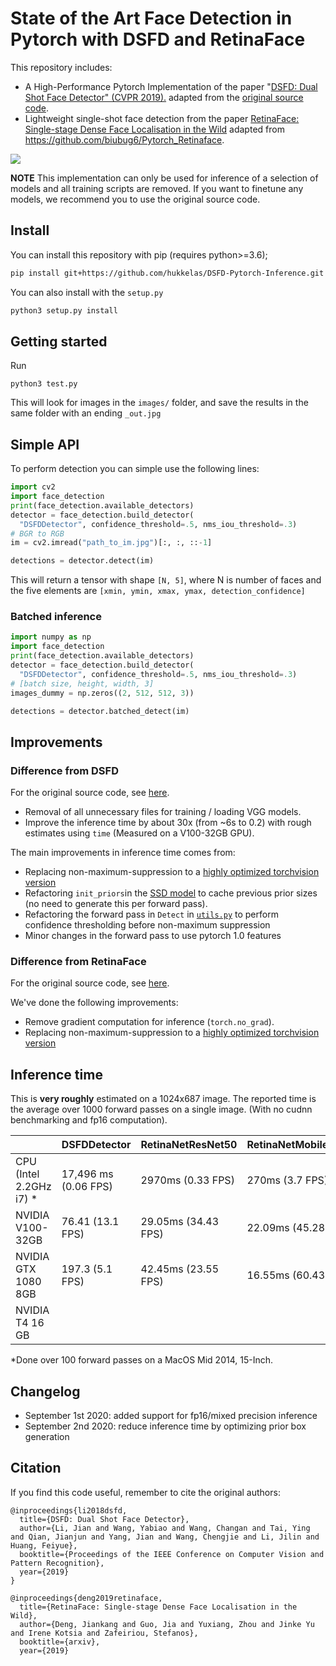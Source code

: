 # State of the Art Face Detection in Pytorch with DSFD and RetinaFace

This repository includes:
- A High-Performance Pytorch Implementation of the paper "[DSFD: Dual Shot Face Detector" (CVPR 2019).](http://openaccess.thecvf.com/content_CVPR_2019/papers/Li_DSFD_Dual_Shot_Face_Detector_CVPR_2019_paper.pdf) adapted from the [original source code](https://github.com/TencentYoutuResearch/FaceDetection-DSFD).
- Lightweight single-shot face detection from the paper [RetinaFace: Single-stage Dense Face Localisation in the Wild](https://arxiv.org/abs/1905.00641) adapted from https://github.com/biubug6/Pytorch_Retinaface.

![](example_det.jpg)

**NOTE** This implementation can only be used for inference of a selection of models and all training scripts are removed. If you want to finetune any models, we recommend you to use the original source code.

## Install

You can install this repository with pip (requires python>=3.6);

```bash
pip install git+https://github.com/hukkelas/DSFD-Pytorch-Inference.git
```

You can also install with the `setup.py`

```bash
python3 setup.py install
```

## Getting started
Run
```
python3 test.py
```
This will look for images in the `images/` folder, and save the results in the same folder with an ending `_out.jpg`

## Simple API
To perform detection you can simple use the following lines:

```python
import cv2
import face_detection
print(face_detection.available_detectors)
detector = face_detection.build_detector(
  "DSFDDetector", confidence_threshold=.5, nms_iou_threshold=.3)
# BGR to RGB
im = cv2.imread("path_to_im.jpg")[:, :, ::-1]

detections = detector.detect(im)
```

This will return a tensor with shape `[N, 5]`, where N is number of faces and the five elements are `[xmin, ymin, xmax, ymax, detection_confidence]`

### Batched inference

```python
import numpy as np
import face_detection
print(face_detection.available_detectors)
detector = face_detection.build_detector(
  "DSFDDetector", confidence_threshold=.5, nms_iou_threshold=.3)
# [batch size, height, width, 3]
images_dummy = np.zeros((2, 512, 512, 3))

detections = detector.batched_detect(im)
```


## Improvements

### Difference from DSFD
For the original source code, see [here](https://github.com/TencentYoutuResearch/FaceDetection-DSFD).
- Removal of all unnecessary files for training / loading VGG models. 
- Improve the inference time by about 30x (from ~6s to 0.2) with rough estimates using `time` (Measured on a V100-32GB GPU).

The main improvements in inference time comes from:

- Replacing non-maximum-suppression to a [highly optimized torchvision version](https://github.com/pytorch/vision/blob/19315e313511fead3597e23075552255d07fcb2a/torchvision/ops/boxes.py#L5)
- Refactoring `init_priors`in the [SSD model](dsfd/face_ssd.py) to cache previous prior sizes (no need to generate this per forward pass).
- Refactoring the forward pass in `Detect` in [`utils.py`](dsfd/utils.py) to perform confidence thresholding before non-maximum suppression
- Minor changes in the forward pass to use pytorch 1.0 features 

### Difference from RetinaFace
For the original source code, see [here](https://github.com/biubug6/Pytorch_Retinaface).

We've done the following improvements:
- Remove gradient computation for inference (`torch.no_grad`).
- Replacing non-maximum-suppression to a [highly optimized torchvision version](https://github.com/pytorch/vision/blob/19315e313511fead3597e23075552255d07fcb2a/torchvision/ops/boxes.py#L5)

## Inference time

This is **very roughly** estimated on a 1024x687 image. The reported time is the average over 1000 forward passes on a single image. (With no cudnn benchmarking and fp16 computation).


| | DSFDDetector | RetinaNetResNet50 | RetinaNetMobileNetV1 |
| -|-|-|-|
| CPU (Intel 2.2GHz i7) *| 17,496 ms (0.06 FPS) | 2970ms (0.33 FPS) | 270ms (3.7 FPS) | 
| NVIDIA V100-32GB  | 76.41 (13.1 FPS) | 29.05ms (34.43 FPS) | 22.09ms (45.28 FPS) | 
| NVIDIA GTX 1080 8GB | 197.3 (5.1 FPS) | 42.45ms (23.55 FPS) | 16.55ms (60.43 FPS) | 
| NVIDIA T4 16 GB | | | |

*Done over 100 forward passes on a MacOS Mid 2014, 15-Inch.



## Changelog 
  - September 1st 2020: added support for fp16/mixed precision inference
  - September 2nd 2020: reduce inference time by optimizing prior box generation

## Citation
If you find this code useful, remember to cite the original authors:
```
@inproceedings{li2018dsfd,
  title={DSFD: Dual Shot Face Detector},
  author={Li, Jian and Wang, Yabiao and Wang, Changan and Tai, Ying and Qian, Jianjun and Yang, Jian and Wang, Chengjie and Li, Jilin and Huang, Feiyue},
  booktitle={Proceedings of the IEEE Conference on Computer Vision and Pattern Recognition},
  year={2019}
}

@inproceedings{deng2019retinaface,
  title={RetinaFace: Single-stage Dense Face Localisation in the Wild},
  author={Deng, Jiankang and Guo, Jia and Yuxiang, Zhou and Jinke Yu and Irene Kotsia and Zafeiriou, Stefanos},
  booktitle={arxiv},
  year={2019}

```
